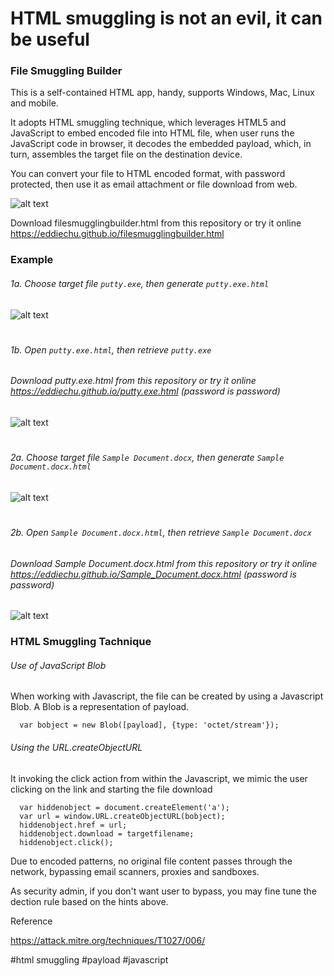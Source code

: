 # HTML smuggling is not an evil, it can be useful

### File Smuggling Builder
This is a self-contained HTML app, handy, supports Windows, Mac, Linux and mobile.

It adopts HTML smuggling technique, which leverages HTML5 and JavaScript to embed encoded file into HTML file, when user runs the JavaScript code in browser, it decodes the embedded payload, which, in turn, assembles the target file on the destination device.

You can convert your file to HTML encoded format, with password protected, then use it as email attachment or file download from web.

![alt text](https://github.com/eddiechu/File-Smuggling/raw/main/image/filesmugglingbuilder2.gif?raw=true)

Download filesmugglingbuilder.html from this repository or try it online https://eddiechu.github.io/filesmugglingbuilder.html

### Example

###### 1a. Choose target file `putty.exe`, then generate `putty.exe.html`
![alt text](https://github.com/eddiechu/File-Smuggling/raw/main/image/screen2.PNG?raw=true)
#
###### 1b. Open `putty.exe.html`, then retrieve `putty.exe`
###### Download putty.exe.html from this repository or try it online https://eddiechu.github.io/putty.exe.html (password is password)
![alt text](https://github.com/eddiechu/File-Smuggling/raw/main/image/screen3.PNG?raw=true)
#
###### 2a. Choose target file `Sample Document.docx`, then generate `Sample Document.docx.html`
![alt text](https://github.com/eddiechu/File-Smuggling/raw/main/image/screen4.PNG?raw=true)
#
###### 2b. Open `Sample Document.docx.html`, then retrieve `Sample Document.docx`
###### Download Sample Document.docx.html from this repository or try it online https://eddiechu.github.io/Sample_Document.docx.html (password is password)
![alt text](https://github.com/eddiechu/File-Smuggling/raw/main/image/screen5.PNG?raw=true)

### HTML Smuggling Tachnique

###### Use of JavaScript Blob
When working with Javascript, the file can be created by using a Javascript Blob. A Blob is a representation of payload.
```
  var bobject = new Blob([payload], {type: 'octet/stream'});
```

###### Using the URL.createObjectURL
It invoking the click action from within the Javascript, we mimic the user clicking on the link and starting the file download

```
  var hiddenobject = document.createElement('a');
  var url = window.URL.createObjectURL(bobject);
  hiddenobject.href = url;
  hiddenobject.download = targetfilename;
  hiddenobject.click();
```

Due to encoded patterns, no original file content passes through the network, bypassing email scanners, proxies and sandboxes.

As security admin, if you don't want user to bypass, you may fine tune the dection rule based on the hints above.

Reference

https://attack.mitre.org/techniques/T1027/006/

#html smuggling
#payload
#javascript
